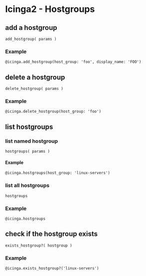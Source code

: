 # Icinga2 - Hostgroups


## <a name="add-hostgroup"></a>add a hostgroup
    add_hostgroup( params )

### Example
    @icinga.add_hostgroup(host_group: 'foo', display_name: 'FOO')


## <a name="delete-hostgroup"></a>delete a hostgroup
    delete_hostgroup( params )

### Example
    @icinga.delete_hostgroup(host_group: 'foo')


## <a name="list-hostgroups"></a>list hostgroups

### list named hostgroup
    hostgroups( params )

#### Example
    @icinga.hostgroups(host_group: 'linux-servers')

### list all hostgroups
    hostgroups

### Example
    @icinga.hostgroups


## <a name="usergroup-exists"></a>check if the hostgroup exists
    exists_hostgroup?( hostgroup )

### Example
    @icinga.exists_hostgroup?('linux-servers')
